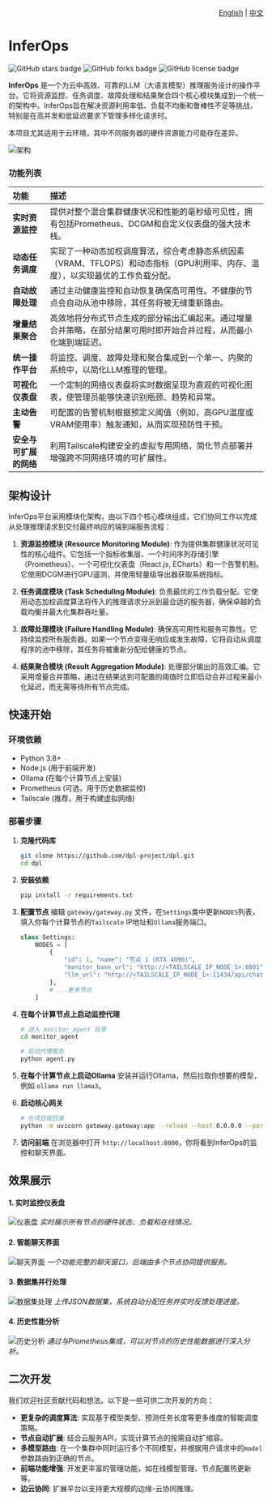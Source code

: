 <!-- markdownlint-disable MD013 MD033 -->
<div align="right">

[English](./README.md) | [中文](./README.zh-CN.md)

</div>

# InferOps

<img alt="GitHub stars badge" src="https://img.shields.io/github/stars/dpl-project/dpl"> <img alt="GitHub forks badge" src="https://img.shields.io/github/forks/dpl-project/dpl"> <img alt="GitHub license badge" src="https://img.shields.io/github/license/dpl-project/dpl">

**InferOps** 是一个为云中高效、可靠的LLM（大语言模型）推理服务设计的操作平台。它将资源监控、任务调度、故障处理和结果聚合四个核心模块集成到一个统一的架构中。InferOps旨在解决资源利用率低、负载不均衡和鲁棒性不足等挑战，特别是在高并发和低延迟要求下管理多样化请求时。

本项目尤其适用于云环境，其中不同服务器的硬件资源能力可能存在差异。

![架构](./docs/images/architecture.png)

### 功能列表

| 功能 | 描述 |
| :--- | :--- |
| **实时资源监控** | 提供对整个混合集群健康状况和性能的毫秒级可见性，拥有包括Prometheus、DCGM和自定义仪表盘的强大技术栈。 |
| **动态任务调度** | 实现了一种动态加权调度算法，综合考虑静态系统因素（VRAM、TFLOPS）和动态指标（GPU利用率、内存、温度），以实现最优的工作负载分配。 |
| **自动故障处理** | 通过主动健康监控和自动恢复确保高可用性。不健康的节点会自动从池中移除，其任务将被无缝重新路由。 |
| **增量结果聚合** | 高效地将分布式节点生成的部分输出汇编起来。通过增量合并策略，在部分结果可用时即开始合并过程，从而最小化端到端延迟。 |
| **统一操作平台** | 将监控、调度、故障处理和聚合集成到一个单一、内聚的系统中，以简化LLM推理的管理。 |
| **可视化仪表盘** | 一个定制的网络仪表盘将实时数据呈现为直观的可视化图表，使管理员能够快速识别瓶颈、趋势和异常。 |
| **主动告警** | 可配置的告警机制根据预定义阈值（例如，高GPU温度或VRAM使用率）触发通知，从而实现预防性干预。 |
| **安全与可扩展的网络** | 利用Tailscale构建安全的虚拟专用网络，简化节点部署并增强跨不同网络环境的可扩展性。 |

## 架构设计

InferOps平台采用模块化架构，由以下四个核心模块组成，它们协同工作以完成从处理推理请求到交付最终响应的端到端服务流程：

1.  **资源监控模块 (Resource Monitoring Module)**: 作为提供集群健康状况可见性的核心组件。它包括一个指标收集层、一个时间序列存储引擎（Prometheus）、一个可视化仪表盘（React.js, ECharts）和一个告警机制。它使用DCGM进行GPU遥测，并使用轻量级导出器获取系统指标。

2.  **任务调度模块 (Task Scheduling Module)**: 负责最优的工作负载分配。它使用动态加权调度算法将传入的推理请求分派到最合适的服务器，确保卓越的负载均衡并最大化集群吞吐量。

3.  **故障处理模块 (Failure Handling Module)**: 确保高可用性和服务可靠性。它持续监控所有服务器。如果一个节点变得无响应或发生故障，它将自动从调度程序的池中移除，其任务将被重新分配给健康的节点。

4.  **结果聚合模块 (Result Aggregation Module)**: 处理部分输出的高效汇编。它采用增量合并策略，通过在结果达到可配置的阈值时立即启动合并过程来最小化延迟，而无需等待所有节点完成。

## 快速开始

### 环境依赖

- Python 3.8+
- Node.js (用于前端开发)
- Ollama (在每个计算节点上安装)
- Prometheus (可选，用于历史数据监控)
- Tailscale (推荐，用于构建虚拟网络)

### 部署步骤

1.  **克隆代码库**

    ```bash
    git clone https://github.com/dpl-project/dpl.git
    cd dpl
    ```

2.  **安装依赖**

    ```bash
    pip install -r requirements.txt
    ```

3.  **配置节点**
    编辑 `gateway/gateway.py` 文件，在`Settings`类中更新`NODES`列表，填入你每个计算节点的`Tailscale` IP地址和`Ollama`服务端口。

    ```python
    class Settings:
        NODES = [
            {
                "id": 1, "name": "节点 1 (RTX 4090)",
                "monitor_base_url": "http://<TAILSCALE_IP_NODE_1>:8001",
                "llm_url": "http://<TAILSCALE_IP_NODE_1>:11434/api/chat",
            },
            # ...更多节点
        ]
    ```

4.  **在每个计算节点上启动监控代理**

    ```bash
    # 进入 monitor_agent 目录
    cd monitor_agent

    # 启动代理服务
    python agent.py
    ```

5.  **在每个计算节点上启动Ollama**
    安装并运行Ollama，然后拉取你想要的模型，例如 `ollama run llama3`。

6.  **启动核心网关**

    ```bash
    # 在项目根目录
    python -m uvicorn gateway.gateway:app --reload --host 0.0.0.0 --port 8000
    ```

7.  **访问前端**
    在浏览器中打开 `http://localhost:8000`，你将看到InferOps的监控和聊天界面。

## 效果展示

#### 1. 实时监控仪表盘
![仪表盘](./docs/images/dashboard.png)
*实时展示所有节点的硬件状态、负载和在线情况。*

#### 2. 智能聊天界面
![聊天界面](./docs/images/chat.png)
*一个功能完整的聊天窗口，后端由多个节点协同提供服务。*

#### 3. 数据集并行处理
![数据集处理](./docs/images/dataset_processing.png)
*上传JSON数据集，系统自动分配任务并实时反馈处理进度。*

#### 4. 历史性能分析
![历史分析](./docs/images/prometheus.png)
*通过与Prometheus集成，可以对节点的历史性能数据进行深入分析。*

## 二次开发

我们欢迎社区贡献代码和想法。以下是一些可供二次开发的方向：

- **更复杂的调度算法**: 实现基于模型类型、预测任务长度等更多维度的智能调度策略。
- **节点自动扩展**: 结合云服务API，实现计算节点的按需自动扩缩容。
- **多模型路由**: 在一个集群中同时运行多个不同模型，并根据用户请求中的`model`参数路由到正确的节点。
- **前端功能增强**: 开发更丰富的管理功能，如在线模型管理、节点配置热更新等。
- **边云协同**: 扩展平台以支持更大规模的边缘-云协同推理。
